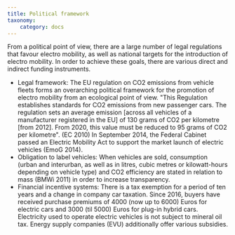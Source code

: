 ```yaml
---
title: Political framework
taxonomy:
    category: docs
---
```

From a political point of view, there are a large number of legal regulations that favour electro mobility, as well as national targets for the introduction of electro mobility. In order to achieve these goals, there are various direct and indirect funding instruments.
- Legal framework: The EU regulation on CO2 emissions from vehicle fleets forms an overarching political framework for the promotion of electro mobility from an ecological point of view. "This Regulation establishes standards for CO2 emissions from new passenger cars. The regulation sets an average emission [across all vehicles of a manufacturer registered in the EU] of 130 grams of CO2 per kilometre [from 2012]. From 2020, this value must be reduced to 95 grams of CO2 per kilometre". (EC 2010) In September 2014, the Federal Cabinet passed an Electric Mobility Act to support the market launch of electric vehicles (EmoG 2014).
- Obligation to label vehicles: When vehicles are sold, consumption (urban and interurban, as well as in litres, cubic metres or kilowatt-hours depending on vehicle type) and CO2 efficiency are stated in relation to mass (BMWi 2011) in order to increase transparency.
- Financial incentive systems: There is a tax exemption for a period of ten years and a change in company car taxation. Since 2016, buyers have received purchase premiums of 4000 (now up to 6000) Euros for electric cars and 3000 (til 5000) Euros for plug-in hybrid cars. Electricity used to operate electric vehicles is not subject to mineral oil tax. Energy supply companies (EVU) additionally offer various subsidies.
